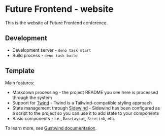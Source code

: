 # Future Frontend - website

This is the website of Future Frontend conference.

## Development

* Development server - `deno task start`
* Build process - `deno task build`

## Template

Main features:

* Markdown processing - the project README you see here is processed through the system
* Support for [Twind](https://twind.dev/) - Twind is a Tailwind-compatible styling approach
* State management through [Sidewind](https://sidewind.js.org/) - Sidewind has been configured as a script to the project so you can use it to add state to your components
* Basic components - I.e., `BaseLayout`, `SiteLink`, etc.

To learn more, see [Gustwind documentation](https://gustwind.js.org/).
